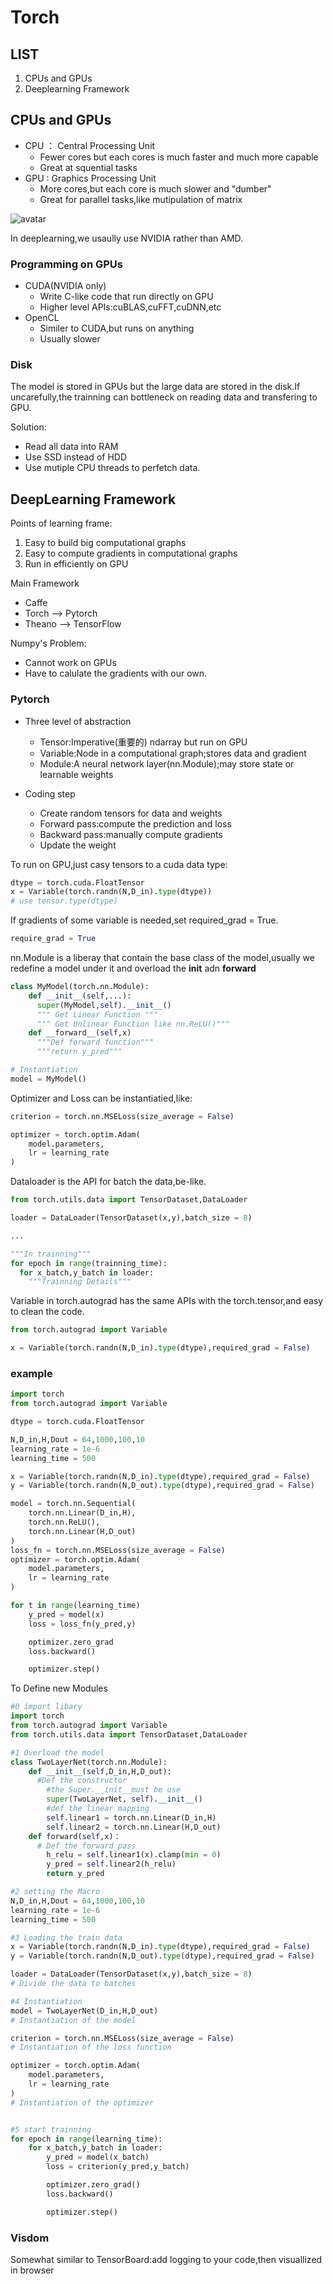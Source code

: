 # Torch

## LIST

1. CPUs and GPUs
2. Deeplearning Framework

## CPUs and GPUs

- CPU ： Central Processing Unit
  - Fewer cores but each cores is much faster and much more capable
  - Great at squential  tasks
- GPU :  Graphics Processing Unit
  - More cores,but each core is much slower and "dumber"
  - Great for parallel tasks,like mutipulation of matrix

![avatar](./L8_Pic1.png)

In deeplearning,we usaully use NVIDIA rather than AMD.

### Programming on GPUs
- CUDA(NVIDIA only)
  - Write C-like code that run directly on GPU
  - Higher level APIs:cuBLAS,cuFFT,cuDNN,etc
- OpenCL
  - Similer to CUDA,but runs on anything
  - Usually slower

### Disk
The model is stored in GPUs but the large data are stored in the disk.If uncarefully,the trainning can bottleneck on reading data and transfering to GPU.

Solution:
- Read all data into RAM
- Use SSD instead of HDD
- Use mutiple CPU threads to perfetch data.

## DeepLearning Framework

Points of learning frame:
  1. Easy to build big computational graphs
  2. Easy to compute gradients in computational graphs
  3. Run in efficiently on GPU

Main Framework

- Caffe 
- Torch --> Pytorch
- Theano --> TensorFlow

Numpy's Problem:
- Cannot work on GPUs
- Have to calulate the gradients with our own.

### Pytorch
- Three level of abstraction
  - Tensor:Imperative(重要的) ndarray but run on GPU
  - Variable:Node in a computational graph;stores data and gradient
  - Module:A neural network layer(nn.Module);may store state or learnable weights

- Coding step
  - Create random tensors for data and weights
  - Forward pass:compute the prediction and loss
  - Backward pass:manually compute gradients
  - Update the weight

To run on GPU,just casy tensors to a cuda data type:
```python
dtype = torch.cuda.FloatTensor
x = Variable(torch.randn(N,D_in).type(dtype))
# use tensor.type(dtype)
```

If gradients of some variable is needed,set required_grad = True. 
```python
require_grad = True
```

nn.Module is a liberay that contain the base class of the model,usually we redefine a model under it and overload the __init__ adn __forward__
```python
class MyModel(torch.nn.Module):
    def __init__(self,...):
      super(MyModel,self).__init__()
      """ Get Linear Function """
      """ Get Unlinear Function like nn.ReLU()"""
    def __forward__(self,x)
      """Def forward function"""
      """return y_pred"""

# Instantiation
model = MyModel()
```

Optimizer and Loss can be instantiatied,like:

```python
criterion = torch.nn.MSELoss(size_average = False)

optimizer = torch.optim.Adam(
    model.parameters,
    lr = learning_rate
)
```

Dataloader is the API for batch the data,be-like.
```python
from torch.utils.data import TensorDataset,DataLoader

loader = DataLoader(TensorDataset(x,y),batch_size = 8)

...

"""In trainning"""
for epoch in range(trainning_time):
  for x_batch,y_batch in loader:
    """Trainning Details"""
```

Variable in torch.autograd has the same APIs with the torch.tensor,and easy to clean the code.
```python
from torch.autograd import Variable

x = Variable(torch.randn(N,D_in).type(dtype),required_grad = False)
```


### example
```python
import torch
from torch.autograd import Variable

dtype = torch.cuda.FloatTensor

N,D_in,H,Dout = 64,1000,100,10
learning_rate = 1e-6
learning_time = 500

x = Variable(torch.randn(N,D_in).type(dtype),required_grad = False)
y = Variable(torch.randn(N,D_out).type(dtype),required_grad = False)

model = torch.nn.Sequential(
    torch.nn.Linear(D_in,H),
    torch.nn.ReLU(),
    torch.nn.Linear(H,D_out)
)
loss_fn = torch.nn.MSELoss(size_average = False)
optimizer = torch.optim.Adam(
    model.parameters,
    lr = learning_rate
)

for t in range(learning_time)
    y_pred = model(x)
    loss = loss_fn(y_pred,y)

    optimizer.zero_grad
    loss.backward()

    optimizer.step()
```

To Define new Modules
```python
#0 import libary
import torch
from torch.autograd import Variable
from torch.utils.data import TensorDataset,DataLoader

#1 Overload the model
class TwoLayerNet(torch.nn.Module):
    def __init__(self,D_in,H,D_out):
      #Def the constructor
        #the Super.__init__must be use
        super(TwoLayerNet, self).__init__()
        #def the linear mapping
        self.linear1 = torch.nn.Linear(D_in,H)
        self.linear2 = torch.nn.Linear(H,D_out)
    def forward(self,x)：
      # Def the forward pass
        h_relu = self.linear1(x).clamp(min = 0)
        y_pred = self.linear2(h_relu)
        return y_pred

#2 setting the Macro
N,D_in,H,Dout = 64,1000,100,10
learning_rate = 1e-6
learning_time = 500

#3 Loading the train data
x = Variable(torch.randn(N,D_in).type(dtype),required_grad = False)
y = Variable(torch.randn(N,D_out).type(dtype),required_grad = False)

loader = DataLoader(TensorDataset(x,y),batch_size = 8)
# Divide the data to batches

#4 Instantiation
model = TwoLayerNet(D_in,H,D_out)
# Instantiation of the model

criterion = torch.nn.MSELoss(size_average = False)
# Instantiation of the loss function

optimizer = torch.optim.Adam(
    model.parameters,
    lr = learning_rate
)
# Instantiation of the optimizer


#5 start trainning
for epoch in range(learning_time):
    for x_batch,y_batch in loader:
        y_pred = model(x_batch)
        loss = criterion(y_pred,y_batch)

        optimizer.zero_grad()
        loss.backward()

        optimizer.step()
```

### Visdom
  Somewhat similar to TensorBoard:add logging to your code,then visuallized in browser